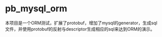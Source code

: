 # pb_mysql_orm
本项目是一个ORM测试，扩展了protobuf，增加了mysql的generator，生成sql文件，并使用protobuf的反射与descriptor生成相应的sql来达到ORM的演示。

